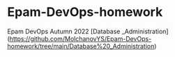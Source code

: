 # Epam-DevOps-homework
Epam DevOps Autumn 2022
[Database _Administration] (https://github.com/MolchanovYS/Epam-DevOps-homework/tree/main/Database%20_Administration)  
